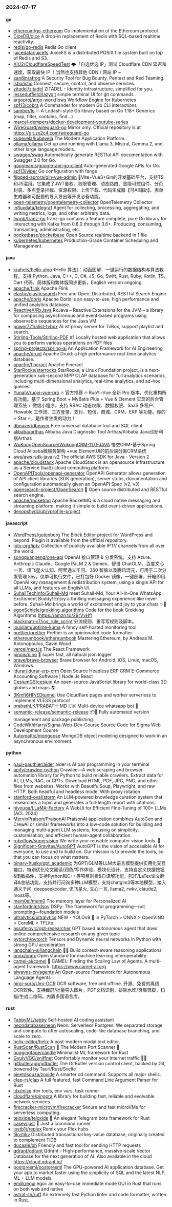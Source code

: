 ### 2024-07-17

#### go
* [ethereum/go-ethereum](https://github.com/ethereum/go-ethereum) Go implementation of the Ethereum protocol
* [DiceDB/dice](https://github.com/DiceDB/dice) A drop-in replacement of Redis with SQL-based realtime reactivity.
* [redis/go-redis](https://github.com/redis/go-redis) Redis Go client
* [juicedata/juicefs](https://github.com/juicedata/juicefs) JuiceFS is a distributed POSIX file system built on top of Redis and S3.
* [XIU2/CloudflareSpeedTest](https://github.com/XIU2/CloudflareSpeedTest) 🌩「自选优选 IP」测试 Cloudflare CDN 延迟和速度，获取最快 IP ！当然也支持其他 CDN / 网站 IP ~
* [zan8in/afrog](https://github.com/zan8in/afrog) A Security Tool for Bug Bounty, Pentest and Red Teaming.
* [istio/istio](https://github.com/istio/istio) Connect, secure, control, and observe services.
* [zitadel/zitadel](https://github.com/zitadel/zitadel) ZITADEL - Identity infrastructure, simplified for you.
* [jesseduffield/lazygit](https://github.com/jesseduffield/lazygit) simple terminal UI for git commands
* [argoproj/argo-workflows](https://github.com/argoproj/argo-workflows) Workflow Engine for Kubernetes
* [spf13/cobra](https://github.com/spf13/cobra) A Commander for modern Go CLI interactions
* [samber/lo](https://github.com/samber/lo) 💥 A Lodash-style Go library based on Go 1.18+ Generics (map, filter, contains, find...)
* [marcel-dempers/docker-development-youtube-series](https://github.com/marcel-dempers/docker-development-youtube-series)
* [WireGuard/wireguard-go](https://github.com/WireGuard/wireguard-go) Mirror only. Official repository is at https://git.zx2c4.com/wireguard-go
* [kubevela/kubevela](https://github.com/kubevela/kubevela) The Modern Application Platform.
* [ollama/ollama](https://github.com/ollama/ollama) Get up and running with Llama 3, Mistral, Gemma 2, and other large language models.
* [swaggo/swag](https://github.com/swaggo/swag) Automatically generate RESTful API documentation with Swagger 2.0 for Go.
* [googleapis/google-api-go-client](https://github.com/googleapis/google-api-go-client) Auto-generated Google APIs for Go.
* [spf13/viper](https://github.com/spf13/viper) Go configuration with fangs
* [flipped-aurora/gin-vue-admin](https://github.com/flipped-aurora/gin-vue-admin) 🚀Vite+Vue3+Gin的开发基础平台，支持TS和JS混用。它集成了JWT鉴权、权限管理、动态路由、显隐可控组件、分页封装、多点登录拦截、资源权限、上传下载、代码生成器【可AI辅助】、表单生成器和可配置的导入导出等开发必备功能。
* [open-telemetry/opentelemetry-collector](https://github.com/open-telemetry/opentelemetry-collector) OpenTelemetry Collector
* [influxdata/telegraf](https://github.com/influxdata/telegraf) Agent for collecting, processing, aggregating, and writing metrics, logs, and other arbitrary data.
* [twmb/franz-go](https://github.com/twmb/franz-go) franz-go contains a feature complete, pure Go library for interacting with Kafka from 0.8.0 through 3.6+. Producing, consuming, transacting, administrating, etc.
* [pocketbase/pocketbase](https://github.com/pocketbase/pocketbase) Open Source realtime backend in 1 file
* [kubernetes/kubernetes](https://github.com/kubernetes/kubernetes) Production-Grade Container Scheduling and Management

#### java
* [krahets/hello-algo](https://github.com/krahets/hello-algo) 《Hello 算法》：动画图解、一键运行的数据结构与算法教程。支持 Python, Java, C++, C, C#, JS, Go, Swift, Rust, Ruby, Kotlin, TS, Dart 代码。简体版和繁体版同步更新，English version ongoing
* [apache/flink](https://github.com/apache/flink) Apache Flink
* [elastic/elasticsearch](https://github.com/elastic/elasticsearch) Free and Open, Distributed, RESTful Search Engine
* [apache/doris](https://github.com/apache/doris) Apache Doris is an easy-to-use, high performance and unified analytics database.
* [ReactiveX/RxJava](https://github.com/ReactiveX/RxJava) RxJava – Reactive Extensions for the JVM – a library for composing asynchronous and event-based programs using observable sequences for the Java VM.
* [power721/alist-tvbox](https://github.com/power721/alist-tvbox) AList proxy server for TvBox, support playlist and search.
* [Stirling-Tools/Stirling-PDF](https://github.com/Stirling-Tools/Stirling-PDF) #1 Locally hosted web application that allows you to perform various operations on PDF files
* [spring-projects/spring-ai](https://github.com/spring-projects/spring-ai) An Application Framework for AI Engineering
* [apache/druid](https://github.com/apache/druid) Apache Druid: a high performance real-time analytics database.
* [apache/fineract](https://github.com/apache/fineract) Apache Fineract
* [StarRocks/starrocks](https://github.com/StarRocks/starrocks) StarRocks, a Linux Foundation project, is a next-generation sub-second MPP OLAP database for full analytics scenarios, including multi-dimensional analytics, real-time analytics, and ad-hoc queries.
* [YunaiV/ruoyi-vue-pro](https://github.com/YunaiV/ruoyi-vue-pro) 🔥 官方推荐 🔥 RuoYi-Vue 全新 Pro 版本，优化重构所有功能。基于 Spring Boot + MyBatis Plus + Vue & Element 实现的后台管理系统 + 微信小程序，支持 RBAC 动态权限、数据权限、SaaS 多租户、Flowable 工作流、三方登录、支付、短信、商城、CRM、ERP 等功能。你的 ⭐️ Star ⭐️，是作者生发的动力！
* [dbeaver/dbeaver](https://github.com/dbeaver/dbeaver) Free universal database tool and SQL client
* [alibaba/arthas](https://github.com/alibaba/arthas) Alibaba Java Diagnostic Tool Arthas/Alibaba Java诊断利器Arthas
* [WuKongOpenSource/WukongCRM-11.0-JAVA](https://github.com/WuKongOpenSource/WukongCRM-11.0-JAVA) 悟空CRM-基于Spring Cloud Alibaba微服务架构 +vue ElementUI的前后端分离CRM系统
* [aws/aws-sdk-java-v2](https://github.com/aws/aws-sdk-java-v2) The official AWS SDK for Java - Version 2
* [apache/cloudstack](https://github.com/apache/cloudstack) Apache CloudStack is an opensource Infrastructure as a Service (IaaS) cloud computing platform
* [OpenAPITools/openapi-generator](https://github.com/OpenAPITools/openapi-generator) OpenAPI Generator allows generation of API client libraries (SDK generation), server stubs, documentation and configuration automatically given an OpenAPI Spec (v2, v3)
* [opensearch-project/OpenSearch](https://github.com/opensearch-project/OpenSearch) 🔎 Open source distributed and RESTful search engine.
* [apache/rocketmq](https://github.com/apache/rocketmq) Apache RocketMQ is a cloud native messaging and streaming platform, making it simple to build event-driven applications.
* [devopshydclub/vprofile-project](https://github.com/devopshydclub/vprofile-project)

#### javascript
* [WordPress/gutenberg](https://github.com/WordPress/gutenberg) The Block Editor project for WordPress and beyond. Plugin is available from the official repository.
* [iptv-org/iptv](https://github.com/iptv-org/iptv) Collection of publicly available IPTV channels from all over the world
* [songquanpeng/one-api](https://github.com/songquanpeng/one-api) OpenAI 接口管理 & 分发系统，支持 Azure、Anthropic Claude、Google PaLM 2 & Gemini、智谱 ChatGLM、百度文心一言、讯飞星火认知、阿里通义千问、360 智脑以及腾讯混元，可用于二次分发管理 key，仅单可执行文件，已打包好 Docker 镜像，一键部署，开箱即用. OpenAI key management & redistribution system, using a single API for all LLMs, and features an English UI.
* [SuhailTechInfo/Suhail-Md](https://github.com/SuhailTechInfo/Suhail-Md) meet Suhail-Md, Your All-in-One WhatsApp Excitement Buddy! Enjoy a thrilling messaging experience like never before. Suhail-Md brings a world of excitement and joy to your chats ✨🤖
* [egonSchiele/grokking_algorithms](https://github.com/egonSchiele/grokking_algorithms) Code for the book Grokking Algorithms (https://amzn.to/29rVyHf)
* [blackmatrix7/ios_rule_script](https://github.com/blackmatrix7/ios_rule_script) 分流规则、重写写规则及脚本。
* [louislam/uptime-kuma](https://github.com/louislam/uptime-kuma) A fancy self-hosted monitoring tool
* [prettier/prettier](https://github.com/prettier/prettier) Prettier is an opinionated code formatter.
* [ethereumbook/ethereumbook](https://github.com/ethereumbook/ethereumbook) Mastering Ethereum, by Andreas M. Antonopoulos, Gavin Wood
* [vercel/next.js](https://github.com/vercel/next.js) The React Framework
* [pinojs/pino](https://github.com/pinojs/pino) 🌲 super fast, all natural json logger
* [brave/brave-browser](https://github.com/brave/brave-browser) Brave browser for Android, iOS, Linux, macOS, Windows.
* [idurar/idurar-erp-crm](https://github.com/idurar/idurar-erp-crm) Open Source Headless ERP CRM E-Commerce Accounting Software | Node Js React
* [CesiumGS/cesium](https://github.com/CesiumGS/cesium) An open-source JavaScript library for world-class 3D globes and maps 🌎
* [3Kmfi6HP/EDtunnel](https://github.com/3Kmfi6HP/EDtunnel) Use Cloudflare pages and worker serverless to implement VLESS protocol
* [prabathLK/PRABATH-MD](https://github.com/prabathLK/PRABATH-MD) 🇱🇰 Multi-device whatsapp bot 🎉
* [semantic-release/semantic-release](https://github.com/semantic-release/semantic-release) 📦🚀 Fully automated version management and package publishing
* [CodeWithHarry/Sigma-Web-Dev-Course](https://github.com/CodeWithHarry/Sigma-Web-Dev-Course) Source Code for Sigma Web Development Course
* [Automattic/mongoose](https://github.com/Automattic/mongoose) MongoDB object modeling designed to work in an asynchronous environment.

#### python
* [paul-gauthier/aider](https://github.com/paul-gauthier/aider) aider is AI pair programming in your terminal
* [apify/crawlee-python](https://github.com/apify/crawlee-python) Crawlee—A web scraping and browser automation library for Python to build reliable crawlers. Extract data for AI, LLMs, RAG, or GPTs. Download HTML, PDF, JPG, PNG, and other files from websites. Works with BeautifulSoup, Playwright, and raw HTTP. Both headful and headless mode. With proxy rotation.
* [stanford-oval/storm](https://github.com/stanford-oval/storm) An LLM-powered knowledge curation system that researches a topic and generates a full-length report with citations.
* [hiyouga/LLaMA-Factory](https://github.com/hiyouga/LLaMA-Factory) A WebUI for Efficient Fine-Tuning of 100+ LLMs (ACL 2024)
* [MervinPraison/PraisonAI](https://github.com/MervinPraison/PraisonAI) PraisonAI application combines AutoGen and CrewAI or similar frameworks into a low-code solution for building and managing multi-agent LLM systems, focusing on simplicity, customisation, and efficient human-agent collaboration.
* [roboflow/supervision](https://github.com/roboflow/supervision) We write your reusable computer vision tools. 💜
* [Significant-Gravitas/AutoGPT](https://github.com/Significant-Gravitas/AutoGPT) AutoGPT is the vision of accessible AI for everyone, to use and to build on. Our mission is to provide the tools, so that you can focus on what matters.
* [binary-husky/gpt_academic](https://github.com/binary-husky/gpt_academic) 为GPT/GLM等LLM大语言模型提供实用化交互接口，特别优化论文阅读/润色/写作体验，模块化设计，支持自定义快捷按钮&函数插件，支持Python和C++等项目剖析&自译解功能，PDF/LaTex论文翻译&总结功能，支持并行问询多种LLM模型，支持chatglm3等本地模型。接入通义千问, deepseekcoder, 讯飞星火, 文心一言, llama2, rwkv, claude2, moss等。
* [mem0ai/mem0](https://github.com/mem0ai/mem0) The memory layer for Personalized AI
* [stanfordnlp/dspy](https://github.com/stanfordnlp/dspy) DSPy: The framework for programming—not prompting—foundation models
* [ultralytics/ultralytics](https://github.com/ultralytics/ultralytics) NEW - YOLOv8 🚀 in PyTorch > ONNX > OpenVINO > CoreML > TFLite
* [assafelovic/gpt-researcher](https://github.com/assafelovic/gpt-researcher) GPT based autonomous agent that does online comprehensive research on any given topic
* [pytorch/pytorch](https://github.com/pytorch/pytorch) Tensors and Dynamic neural networks in Python with strong GPU acceleration
* [langchain-ai/langchain](https://github.com/langchain-ai/langchain) 🦜🔗 Build context-aware reasoning applications
* [onnx/onnx](https://github.com/onnx/onnx) Open standard for machine learning interoperability
* [camel-ai/camel](https://github.com/camel-ai/camel) 🐫 CAMEL: Finding the Scaling Law of Agents. A multi-agent framework. https://www.camel-ai.org
* [aiwaves-cn/agents](https://github.com/aiwaves-cn/agents) An Open-source Framework for Autonomous Language Agents
* [hiroi-sora/Umi-OCR](https://github.com/hiroi-sora/Umi-OCR) OCR software, free and offline. 开源、免费的离线OCR软件。支持截屏/批量导入图片，PDF文档识别，排除水印/页眉页脚，扫描/生成二维码。内置多国语言库。

#### rust
* [TabbyML/tabby](https://github.com/TabbyML/tabby) Self-hosted AI coding assistant
* [neondatabase/neon](https://github.com/neondatabase/neon) Neon: Serverless Postgres. We separated storage and compute to offer autoscaling, code-like database branching, and scale to zero.
* [helix-editor/helix](https://github.com/helix-editor/helix) A post-modern modal text editor.
* [RustScan/RustScan](https://github.com/RustScan/RustScan) 🤖 The Modern Port Scanner 🤖
* [huggingface/candle](https://github.com/huggingface/candle) Minimalist ML framework for Rust
* [GyulyVGC/sniffnet](https://github.com/GyulyVGC/sniffnet) Comfortably monitor your Internet traffic 🕵️‍♂️
* [gitbutlerapp/gitbutler](https://github.com/gitbutlerapp/gitbutler) The GitButler version control client, backed by Git, powered by Tauri/Rust/Svelte
* [ajeetdsouza/zoxide](https://github.com/ajeetdsouza/zoxide) A smarter cd command. Supports all major shells.
* [clap-rs/clap](https://github.com/clap-rs/clap) A full featured, fast Command Line Argument Parser for Rust
* [jdx/mise](https://github.com/jdx/mise) dev tools, env vars, task runner
* [cloudflare/pingora](https://github.com/cloudflare/pingora) A library for building fast, reliable and evolvable network services.
* [firecracker-microvm/firecracker](https://github.com/firecracker-microvm/firecracker) Secure and fast microVMs for serverless computing.
* [teloxide/teloxide](https://github.com/teloxide/teloxide) 🤖 An elegant Telegram bots framework for Rust
* [casey/just](https://github.com/casey/just) 🤖 Just a command runner
* [lostb1t/replex](https://github.com/lostb1t/replex) Remix your Plex hubs
* [tikv/tikv](https://github.com/tikv/tikv) Distributed transactional key-value database, originally created to complement TiDB
* [ducaale/xh](https://github.com/ducaale/xh) Friendly and fast tool for sending HTTP requests
* [qdrant/qdrant](https://github.com/qdrant/qdrant) Qdrant - High-performance, massive-scale Vector Database for the next generation of AI. Also available in the cloud https://cloud.qdrant.io/
* [postgresml/postgresml](https://github.com/postgresml/postgresml) The GPU-powered AI application database. Get your app to market faster using the simplicity of SQL and the latest NLP, ML + LLM models.
* [emilk/egui](https://github.com/emilk/egui) egui: an easy-to-use immediate mode GUI in Rust that runs on both web and native
* [astral-sh/ruff](https://github.com/astral-sh/ruff) An extremely fast Python linter and code formatter, written in Rust.

